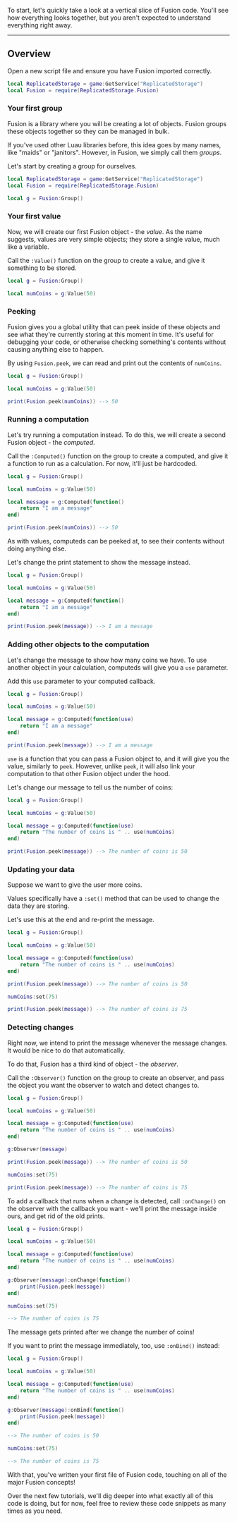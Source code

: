 To start, let's quickly take a look at a vertical slice of Fusion code. You'll
see how everything looks together, but you aren't expected to understand
everything right away.

-----

## Overview

Open a new script file and ensure you have Fusion imported correctly.

```Lua linenums="1"
local ReplicatedStorage = game:GetService("ReplicatedStorage")
local Fusion = require(ReplicatedStorage.Fusion)
```

### Your first group

Fusion is a library where you will be creating a lot of objects. Fusion groups
these objects together so they can be managed in bulk.

If you've used other Luau libraries before, this idea goes by many names, like
"maids" or "janitors". However, in Fusion, we simply call them *groups*.

Let's start by creating a group for ourselves.

```Lua linenums="1" hl_lines="4"
local ReplicatedStorage = game:GetService("ReplicatedStorage")
local Fusion = require(ReplicatedStorage.Fusion)

local g = Fusion:Group()
```

### Your first value

Now, we will create our first Fusion object - the *value*. As the name suggests,
values are very simple objects; they store a single value, much like a variable.

Call the `:Value()` function on the group to create a value, and give it 
something to be stored.

```Lua linenums="4" hl_lines="3"
local g = Fusion:Group()

local numCoins = g:Value(50)
```

### Peeking

Fusion gives you a global utility that can peek inside of these objects and see
what they're currently storing at this moment in time. It's useful for debugging
your code, or otherwise checking something's contents without causing anything
else to happen.

By using `Fusion.peek`, we can read and print out the contents of `numCoins`.

```Lua linenums="4" hl_lines="5"
local g = Fusion:Group()

local numCoins = g:Value(50)

print(Fusion.peek(numCoins)) --> 50
```

### Running a computation

Let's try running a computation instead. To do this, we will create a
second Fusion object - the *computed*.

Call the `:Computed()` function on the group to create a computed, and give it
a function to run as a calculation. For now, it'll just be hardcoded.

```Lua linenums="4" hl_lines="5-7"
local g = Fusion:Group()

local numCoins = g:Value(50)

local message = g:Computed(function()
	return "I am a message"
end)

print(Fusion.peek(numCoins)) --> 50
```

As with values, computeds can be peeked at, to see their contents without doing
anything else.

Let's change the print statement to show the message instead.

```Lua linenums="4" hl_lines="9"
local g = Fusion:Group()

local numCoins = g:Value(50)

local message = g:Computed(function()
	return "I am a message"
end)

print(Fusion.peek(message)) --> I am a message
```

### Adding other objects to the computation

Let's change the message to show how many coins we have. To use another object
in your calculation, computeds will give you a `use` parameter.

Add this `use` parameter to your computed callback.

```Lua linenums="4" hl_lines="5"
local g = Fusion:Group()

local numCoins = g:Value(50)

local message = g:Computed(function(use)
	return "I am a message"
end)

print(Fusion.peek(message)) --> I am a message
```

`use` is a function that you can pass a Fusion object to, and it will give you
the value, similarly to `peek`. However, unlike `peek`, it will also link your
computation to that other Fusion object under the hood.

Let's change our message to tell us the number of coins:

```Lua linenums="4" hl_lines="6"
local g = Fusion:Group()

local numCoins = g:Value(50)

local message = g:Computed(function(use)
	return "The number of coins is " .. use(numCoins)
end)

print(Fusion.peek(message)) --> The number of coins is 50
```

### Updating your data

Suppose we want to give the user more coins. 

Values specifically have a `:set()` method that can be used to change the data
they are storing. 

Let's use this at the end and re-print the message.

```Lua linenums="4" hl_lines="11-13"
local g = Fusion:Group()

local numCoins = g:Value(50)

local message = g:Computed(function(use)
	return "The number of coins is " .. use(numCoins)
end)

print(Fusion.peek(message)) --> The number of coins is 50

numCoins:set(75)

print(Fusion.peek(message)) --> The number of coins is 75

```

### Detecting changes

Right now, we intend to print the message whenever the message changes. It would
be nice to do that automatically.

To do that, Fusion has a third kind of object - the *observer*.

Call the `:Observer()` function on the group to create an observer, and pass the
object you want the observer to watch and detect changes to.

```Lua linenums="4" hl_lines="9"
local g = Fusion:Group()

local numCoins = g:Value(50)

local message = g:Computed(function(use)
	return "The number of coins is " .. use(numCoins)
end)

g:Observer(message)

print(Fusion.peek(message)) --> The number of coins is 50

numCoins:set(75)

print(Fusion.peek(message)) --> The number of coins is 75
```

To add a callback that runs when a change is detected, call `:onChange()` on the
observer with the callback you want - we'll print the message inside ours, and
get rid of the old prints.

```Lua linenums="4" hl_lines="9-11"
local g = Fusion:Group()

local numCoins = g:Value(50)

local message = g:Computed(function(use)
	return "The number of coins is " .. use(numCoins)
end)

g:Observer(message):onChange(function()
	print(Fusion.peek(message))
end)

numCoins:set(75)

--> The number of coins is 75
```

The message gets printed after we change the number of coins!

If you want to print the message immediately, too, use `:onBind()` instead:

```Lua linenums="4" hl_lines="9"
local g = Fusion:Group()

local numCoins = g:Value(50)

local message = g:Computed(function(use)
	return "The number of coins is " .. use(numCoins)
end)

g:Observer(message):onBind(function()
	print(Fusion.peek(message))
end)

--> The number of coins is 50

numCoins:set(75)

--> The number of coins is 75
```

With that, you've written your first file of Fusion code, touching on all of the
major Fusion concepts!

Over the next few tutorials, we'll dig deeper into what exactly all of this code
is doing, but for now, feel free to review these code snippets as many times as
you need.